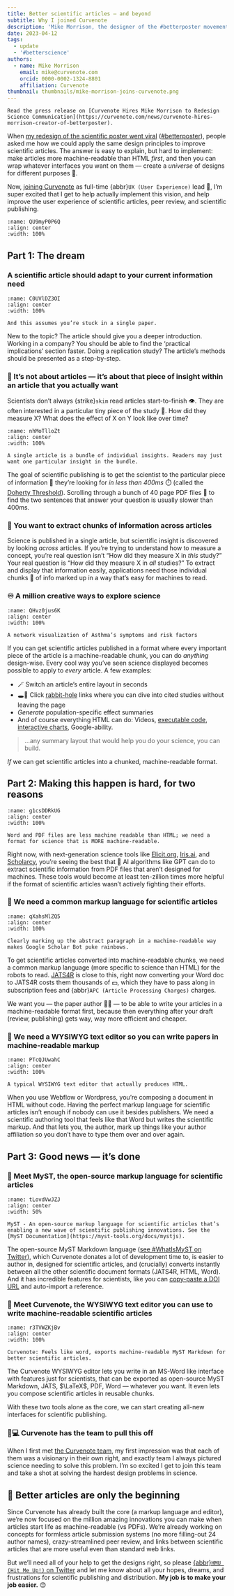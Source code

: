 ```yaml
---
title: Better scientific articles — and beyond
subtitle: Why I joined Curvenote
description: 'Mike Morrison, the designer of the #betterposter movement, is joining Curvenote on a mission to improve scientific articles.'
date: 2023-04-12
tags:
  - update
  - '#betterscience'
authors:
  - name: Mike Morrison
    email: mike@curvenote.com
    orcid: 0000-0002-1324-8801
    affiliation: Curvenote
thumbnail: thumbnails/mike-morrison-joins-curvenote.png
---
```


```{note} Press Release
Read the press release on [Curvenote Hires Mike Morrison to Redesign Science Communication](https://curvenote.com/news/curvenote-hires-morrison-creator-of-betterposter).
```

When [my redesign of the scientific poster went viral](http://npr.org/sections/health-shots/2019/06/11/729314248/to-save-the-science-poster-researchers-want-to-kill-it-and-start-over) ([\#betterposter](https://twitter.com/search?q=%23betterposter&src=typed_query&f=top)), people asked me how we could apply the same design principles to improve scientific articles. The answer is easy to explain, but hard to implement: make articles more machine-readable than HTML _first_, and then you can wrap whatever interfaces you want on them — create a _universe_ of designs for different purposes 🎨.

Now, [joining Curvenote](/news/curvenote-hires-morrison-creator-of-betterposter) as full-time {abbr}`UX (User Experience)` lead 💼, I’m super excited that I get to help actually implement this vision, and help improve the user experience of scientific articles, peer review, and scientific publishing.

```{figure} images/s0vIbUCEymZc7EKf23vc-JRPV7djL61HMdJzAUDQw-v1.png
:name: QU9myP0P6Q
:align: center
:width: 100%
```

## Part 1: The dream

### A scientific article should adapt to your current information need

```{figure} images/s0vIbUCEymZc7EKf23vc-jFe3Vz7RBiyxWf7yW1by-v1.png
:name: C0UVlDZ3OI
:align: center
:width: 100%

And this assumes you’re stuck in a single paper.
```

New to the topic? The article should give you a deeper introduction. Working in a company? You should be able to find the ‘practical implications’ section faster. Doing a replication study? The article’s methods should be presented as a step-by-step.

### 💎 It’s not about articles — it’s about that piece of insight within an article that you actually want

Scientists don’t always {strike}`skim` read articles start-to-finish 👁️. They are often interested in a particular tiny piece of the study 💎. How did they measure X? What does the effect of X on Y look like over time?

```{figure} images/s0vIbUCEymZc7EKf23vc-trFO1GMFXSKeJY76v7Ls-v1.png
:name: nhMoTlloZt
:align: center
:width: 100%

A single article is a bundle of individual insights. Readers may just want one particular insight in the bundle.
```

The goal of scientific publishing is to get the scientist to the particular piece of information 💎 they’re looking for _in less than 400ms_ ⏱️ (called the [Doherty Threshold](https://lawsofux.com/doherty-threshold/)). Scrolling through a bunch of 40 page PDF files 📄 to find the two sentences that answer your question is usually slower than 400ms.

### 🧱 You want to extract chunks of information across articles

Science is published in a single article, but scientific insight is discovered by looking _across_ articles. If you’re trying to understand how to measure a concept, you’re real question isn’t “How did they measure X in _this_ study?” Your real question is “How did they measure X in _all_ studies?” To extract and display that information easily, applications need those individual chunks 🧱 of info marked up in a way that’s easy for machines to read.

### ♾️ A million creative ways to explore science

```{figure} images/s0vIbUCEymZc7EKf23vc-frxOO5FuEQV3bxWJSpS0-v1.png
:name: QHvz0jus6K
:align: center
:width: 100%

A network visualization of Asthma’s symptoms and risk factors
```

If you can get scientific articles published in a format where every important piece of the article is a machine-readable chunk, you can do _anything_ design-wise. Every cool way you’ve seen science displayed becomes possible to apply to _every_ article. A few examples:

- 🪄 Switch an article’s entire layout in seconds
- 🕳️🐇 Click [rabbit-hole](https://myst-tools.org/docs/mystjs/quickstart-myst-markdown#links-cross-references) links where you can dive into cited studies without leaving the page
- _Generate_ population-specific effect summaries
- And of course everything HTML can do: Videos, [executable code](https://myst-tools.org/docs/mystjs/interactive-notebooks), [interactive charts](https://twitter.com/curvenote/status/1641405182800982016), Google-ability.

> …any summary layout that would help you do your science, you can build.

_If_ we can get scientific articles into a chunked, machine-readable format.

## Part 2: Making this happen is hard, for two reasons

```{figure} images/s0vIbUCEymZc7EKf23vc-PucLJKHhUHiF5TFKECOT-v1.png
:name: g1csDDRkUG
:align: center
:width: 100%

Word and PDF files are less machine readable than HTML; we need a format for science that is MORE machine-readable.
```

Right now, with next-generation science tools like [Elicit.org](http://Elicit.org), [Iris.ai](https://iris.ai/), and [Scholarcy](https://www.scholarcy.com/), you’re seeing the best that 🤖 AI algorithms like GPT can do to extract scientific information from PDF files that aren’t designed for machines. These tools would become at least ten-zillion times more helpful if the format of scientific articles wasn’t actively fighting their efforts.

### 🤖 We need a common markup language for scientific articles

```{figure} images/s0vIbUCEymZc7EKf23vc-IkeR5Y6g2w7Nnd95Yq4b-v1.png
:name: qXahsMlZQ5
:align: center
:width: 100%

Clearly marking up the abstract paragraph in a machine-readable way makes Google Scholar Bot puke rainbows.
```

To get scientific articles converted into machine-readable chunks, we need a common markup language (more specific to science than HTML) for the robots to read. [JATS4R](https://jats4r.org/) is close to this, right now converting your Word doc to JATS4R costs them thousands of 💵, which they have to pass along in subscription fees and {abbr}`APC (Article Processing Charges)` charges.

We want you — the paper author 👨🔬 — to be able to write your articles in a machine-readable format first, because then everything after your draft (review, publishing) gets way, way more efficient and cheaper.

### 📝 We need a WYSIWYG text editor so you can write papers in machine-readable markup

```{figure} images/s0vIbUCEymZc7EKf23vc-nfLZXHz6y7ZlJQddwO3i-v1.png
:name: PTcQJUwahC
:align: center
:width: 100%

A typical WYSIWYG text editor that actually produces HTML.
```

When you use Webflow or Wordpress, you’re composing a document in HTML without code. Having the perfect markup language for scientific articles isn’t enough if nobody can use it besides publishers. We need a scientific authoring tool that feels like that Word but writes the scientific markup. And that lets you, the author, mark up things like your author affiliation so you don’t have to type them over and over again.

## Part 3: Good news — it’s done

### 🤖 Meet MyST, the open-source markup language for scientific articles

```{figure} images/s0vIbUCEymZc7EKf23vc-JodmjDa8JSYtESWq0AGe-v1.svg
:name: tLovdVwJZJ
:align: center
:width: 50%

MyST - An open-source markup language for scientific articles that’s enabling a new wave of scientific publishing innovations. See the [MyST Documentation](https://myst-tools.org/docs/mystjs).
```

The open-source MyST Markdown language ([see #WhatIsMyST on Twitter](https://twitter.com/search?q=%23WhatIsMyST&src=typed_query&f=top)), which Curvenote donates a lot of development time to, is easier to author in, designed for scientific articles, and (crucially) converts instantly between all the other scientific document formats (JATS4R, HTML, Word). And it has incredible features for scientists, like you can [copy-paste a DOI URL](https://twitter.com/myst_tools/status/1639235796145426432) and auto-import a reference.

### 📝 Meet Curvenote, the WYSIWYG text editor you can use to write machine-readable scientific articles

```{figure} images/s0vIbUCEymZc7EKf23vc-moyZuPSwrtj6ADYRLOnX-v1.png
:name: r3TVWZKjBv
:align: center
:width: 100%

Curvenote: Feels like word, exports machine-readable MyST Markdown for better scientific articles.
```

The Curvenote WYSIWYG editor lets you write in an MS-Word like interface with features just for scientists, that can be exported as open-source MyST Markdown, JATS, $\LaTeX$, PDF, Word — whatever you want. It even lets you compose scientific articles in reusable chunks.

With these two tools alone as the core, we can start creating all-new interfaces for scientific publishing.

### 👨💻 Curvenote has the team to pull this off

When I first met [the Curvenote team](https://curvenote.com/mission), my first impression was that each of them was a visionary in their own right, and exactly team I always pictured science needing to solve this problem. I’m so excited I get to join this team and take a shot at solving the hardest design problems in science.

## 🔮 Better articles are only the beginning

Since Curvenote has already built the core (a markup language and editor), we’re now focused on the million amazing innovations you can make when articles start life as machine-readable (vs PDFs). We’re already working on concepts for formless article submission systems (no more filling-out 24 author names), crazy-streamlined peer review, and links between scientific articles that are more useful even than standard web links.

But we’ll need all of your help to get the designs right, so please [{abbr}`HMU (Hit Me Up!)` on Twitter](https://twitter.com/mikemorrison) and let me know about all your hopes, dreams, and frustrations for scientific publishing and distribution. **My job is to make your job easier.** 😊
